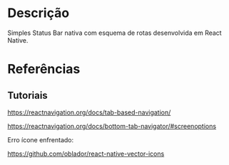 # Descrição

Simples Status Bar nativa com esquema de rotas desenvolvida em React Native.

# Referências

## Tutoriais

https://reactnavigation.org/docs/tab-based-navigation/

https://reactnavigation.org/docs/bottom-tab-navigator/#screenoptions

Erro ícone enfrentado:

https://github.com/oblador/react-native-vector-icons